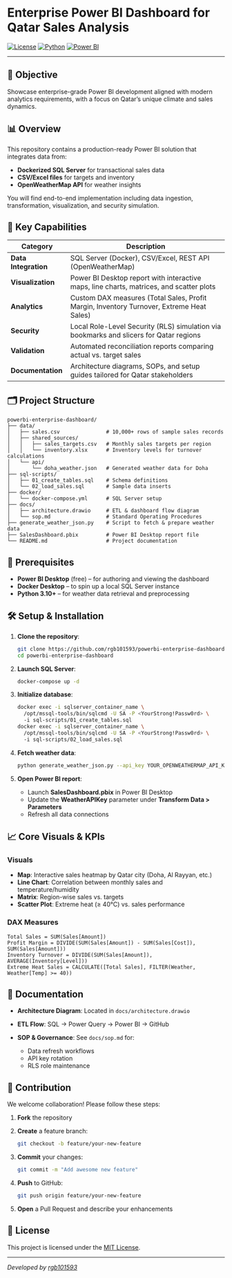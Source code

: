 # Enterprise Power BI Dashboard for Qatar Sales Analysis

[![License](https://img.shields.io/badge/license-MIT-blue.svg)](LICENSE) [![Python](https://img.shields.io/badge/python-3.10%2B-green)](https://www.python.org/) [![Power BI](https://img.shields.io/badge/Power%20BI-Report-yellow)](https://powerbi.microsoft.com/)

---

## 🚀 Objective

Showcase enterprise-grade Power BI development aligned with modern analytics requirements, with a focus on Qatar’s unique climate and sales dynamics.

## 📊 Overview

This repository contains a production-ready Power BI solution that integrates data from:

* **Dockerized SQL Server** for transactional sales data
* **CSV/Excel files** for targets and inventory
* **OpenWeatherMap API** for weather insights

You will find end-to-end implementation including data ingestion, transformation, visualization, and security simulation.

## 🎯 Key Capabilities

| Category             | Description                                                                              |
| -------------------- | ---------------------------------------------------------------------------------------- |
| **Data Integration** | SQL Server (Docker), CSV/Excel, REST API (OpenWeatherMap)                                |
| **Visualization**    | Power BI Desktop report with interactive maps, line charts, matrices, and scatter plots  |
| **Analytics**        | Custom DAX measures (Total Sales, Profit Margin, Inventory Turnover, Extreme Heat Sales) |
| **Security**         | Local Role-Level Security (RLS) simulation via bookmarks and slicers for Qatar regions   |
| **Validation**       | Automated reconciliation reports comparing actual vs. target sales                       |
| **Documentation**    | Architecture diagrams, SOPs, and setup guides tailored for Qatar stakeholders            |

## 🗂️ Project Structure

```
powerbi-enterprise-dashboard/
├── data/
│   ├── sales.csv               # 10,000+ rows of sample sales records
│   ├── shared_sources/
│   │   ├── sales_targets.csv   # Monthly sales targets per region
│   │   └── inventory.xlsx      # Inventory levels for turnover calculations
│   └── api/
│       └── doha_weather.json   # Generated weather data for Doha
├── sql-scripts/
│   ├── 01_create_tables.sql    # Schema definitions
│   └── 02_load_sales.sql       # Sample data inserts
├── docker/
│   └── docker-compose.yml      # SQL Server setup
├── docs/
│   ├── architecture.drawio     # ETL & dashboard flow diagram
│   └── sop.md                  # Standard Operating Procedures
├── generate_weather_json.py    # Script to fetch & prepare weather data
├── SalesDashboard.pbix         # Power BI Desktop report file
└── README.md                   # Project documentation
```

## 🔧 Prerequisites

* **Power BI Desktop** (free) – for authoring and viewing the dashboard
* **Docker Desktop** – to spin up a local SQL Server instance
* **Python 3.10+** – for weather data retrieval and preprocessing

## 🛠️ Setup & Installation

1. **Clone the repository**:

   ```bash
   git clone https://github.com/rgb101593/powerbi-enterprise-dashboard.git
   cd powerbi-enterprise-dashboard
   ```

2. **Launch SQL Server**:

   ```bash
   docker-compose up -d
   ```

3. **Initialize database**:

   ```bash
   docker exec -i sqlserver_container_name \  
     /opt/mssql-tools/bin/sqlcmd -U SA -P <YourStrong!Passw0rd> \  
     -i sql-scripts/01_create_tables.sql
   docker exec -i sqlserver_container_name \  
     /opt/mssql-tools/bin/sqlcmd -U SA -P <YourStrong!Passw0rd> \  
     -i sql-scripts/02_load_sales.sql
   ```

4. **Fetch weather data**:

   ```bash
   python generate_weather_json.py --api_key YOUR_OPENWEATHERMAP_API_KEY
   ```

5. **Open Power BI report**:

   * Launch **SalesDashboard.pbix** in Power BI Desktop
   * Update the **WeatherAPIKey** parameter under **Transform Data > Parameters**
   * Refresh all data connections

## 📈 Core Visuals & KPIs

### Visuals

* **Map**: Interactive sales heatmap by Qatar city (Doha, Al Rayyan, etc.)
* **Line Chart**: Correlation between monthly sales and temperature/humidity
* **Matrix**: Region-wise sales vs. targets
* **Scatter Plot**: Extreme heat (≥ 40°C) vs. sales performance

### DAX Measures

```DAX
Total Sales = SUM(Sales[Amount])
Profit Margin = DIVIDE(SUM(Sales[Amount]) - SUM(Sales[Cost]), SUM(Sales[Amount]))
Inventory Turnover = DIVIDE(SUM(Sales[Amount]), AVERAGE(Inventory[Level]))
Extreme Heat Sales = CALCULATE([Total Sales], FILTER(Weather, Weather[Temp] >= 40))
```

## 📝 Documentation

* **Architecture Diagram**: Located in `docs/architecture.drawio`
* **ETL Flow**: SQL → Power Query → Power BI → GitHub
* **SOP & Governance**: See `docs/sop.md` for:

  * Data refresh workflows
  * API key rotation
  * RLS role maintenance

## 🤝 Contribution

We welcome collaboration! Please follow these steps:

1. **Fork** the repository
2. **Create** a feature branch:

   ```bash
   git checkout -b feature/your-new-feature
   ```
3. **Commit** your changes:

   ```bash
   git commit -m "Add awesome new feature"
   ```
4. **Push** to GitHub:

   ```bash
   git push origin feature/your-new-feature
   ```
5. **Open** a Pull Request and describe your enhancements

## 📄 License

This project is licensed under the [MIT License](LICENSE).

---

*Developed  by [rgb101593](https://github.com/rgb101593)*
